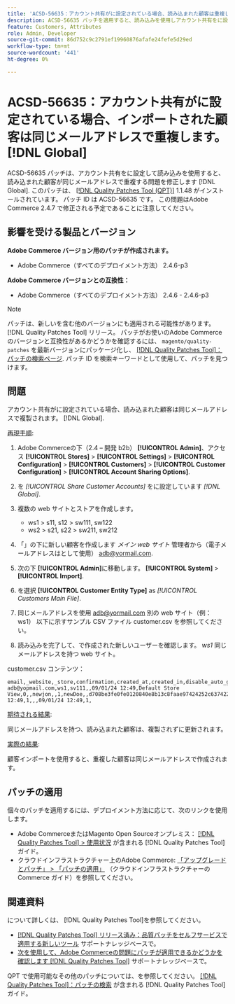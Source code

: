 ```yaml
---
title: 'ACSD-56635：アカウント共有がに設定されている場合、読み込まれた顧客は重複します [!DNL Global]'
description: ACSD-56635 パッチを適用すると、読み込みを使用しアカウント共有をに設定すると、読み込んだお客様が同じメールアドレスで重複するAdobe Commerceの問題が修正されます [!DNL Global].
feature: Customers, Attributes
role: Admin, Developer
source-git-commit: 86d752c9c2791ef19960876afafe24fefe5d29ed
workflow-type: tm+mt
source-wordcount: '441'
ht-degree: 0%

---
```


# ACSD-56635：アカウント共有がに設定されている場合、インポートされた顧客は同じメールアドレスで重複します。 [!DNL Global]

ACSD-56635 パッチは、アカウント共有をに設定して読み込みを使用すると、読み込まれた顧客が同じメールアドレスで重複する問題を修正します [!DNL Global]. このパッチは、 [[!DNL Quality Patches Tool (QPT)]](/help/announcements/adobe-commerce-announcements/magento-quality-patches-released-new-tool-to-self-serve-quality-patches.md) 1.1.48 がインストールされています。 パッチ ID は ACSD-56635 です。 この問題はAdobe Commerce 2.4.7 で修正される予定であることに注意してください。

## 影響を受ける製品とバージョン

**Adobe Commerce バージョン用のパッチが作成されます。**

* Adobe Commerce（すべてのデプロイメント方法） 2.4.6-p3

**Adobe Commerce バージョンとの互換性：**

* Adobe Commerce（すべてのデプロイメント方法） 2.4.6 - 2.4.6-p3

>[!NOTE]
>
>パッチは、新しいを含む他のバージョンにも適用される可能性があります。 [!DNL Quality Patches Tool] リリース。 パッチがお使いのAdobe Commerceのバージョンと互換性があるかどうかを確認するには、 `magento/quality-patches` を最新バージョンにパッケージ化し、 [[!DNL Quality Patches Tool]：パッチの検索ページ](https://experienceleague.adobe.com/tools/commerce-quality-patches/index.html). パッチ ID を検索キーワードとして使用して、パッチを見つけます。

## 問題

アカウント共有がに設定されている場合、読み込まれた顧客は同じメールアドレスで複製されます。 [!DNL Global].

<u>再現手順</u>:

1. Adobe Commerceの下（2.4 – 開発 b2b） **[!UICONTROL Admin]**、アクセス **[!UICONTROL Stores]** > **[!UICONTROL Settings]** > **[!UICONTROL Configuration]** > **[!UICONTROL Customers]** > **[!UICONTROL Customer Configuration]** > **[!UICONTROL Account Sharing Options]**.
1. を *[!UICONTROL Share Customer Accounts]* をに設定しています *[!DNL Global]*.
1. 複数の web サイトとストアを作成します。

   * ws1 > s11, s12 > sw111, sw122
   * ws2 > s21, s22 > sw211, sw212

1. 「」の下に新しい顧客を作成します *メイン web サイト* 管理者から（電子メールアドレスはとして使用） <adb@yormail.com>.
1. 次の下 **[!UICONTROL Admin]**&#x200B;に移動します。 **[!UICONTROL System]** > **[!UICONTROL Import]**.
1. を選択 **[!UICONTROL Customer Entity Type]** as *[!UICONTROL Customers Main File]*.
1. 同じメールアドレスを使用 <adb@yormail.com> 別の web サイト（例：ws1） 以下に示すサンプル CSV ファイル customer.csv を参照してください。
1. 読み込みを完了して、で作成された新しいユーザーを確認します。 *ws1* 同じメールアドレスを持つ web サイト。

customer.csv コンテンツ：

```
email,_website,_store,confirmation,created_at,created_in,disable_auto_group_change,dob,firstname,gender,group_id,lastname,middlename,password_hash,prefix,rp_token,rp_token_created_at,store_id,suffix,taxvat,updated_at,website_id,password
adb@yopmail.com,ws1,sv111,,09/01/24 12:49,Default Store View,0,,newjon,,1,newDoe,,d708be3fe0fe0120840e8b13c8faae97424252c6374227ff59c05814f1aecd79:mgLqkqgTwLPLlCljzvF8hp67fNOOvOZb:1,,07e71459c137f4da15292134ff459cba,30/10/15 12:49,1,,,09/01/24 12:49,1,
```

<u>期待される結果</u>:

同じメールアドレスを持つ、読み込まれた顧客は、複製されずに更新されます。

<u>実際の結果</u>:

顧客インポートを使用すると、重複した顧客は同じメールアドレスで作成されます。

## パッチの適用

個々のパッチを適用するには、デプロイメント方法に応じて、次のリンクを使用します。

* Adobe CommerceまたはMagento Open Sourceオンプレミス： [[!DNL Quality Patches Tool] > 使用状況](https://experienceleague.adobe.com/docs/commerce-operations/tools/quality-patches-tool/usage.html) が含まれる [!DNL Quality Patches Tool] ガイド。
* クラウドインフラストラクチャー上のAdobe Commerce: [「アップグレードとパッチ」 > 「パッチの適用」](https://experienceleague.adobe.com/docs/commerce-cloud-service/user-guide/develop/upgrade/apply-patches.html) （クラウドインフラストラクチャーのCommerce ガイド）を参照してください。

## 関連資料

について詳しくは、 [!DNL Quality Patches Tool]を参照してください。

* [[!DNL Quality Patches Tool] リリース済み：品質パッチをセルフサービスで適用する新しいツール](/help/announcements/adobe-commerce-announcements/magento-quality-patches-released-new-tool-to-self-serve-quality-patches.md) サポートナレッジベースで。
* [次を使用して、Adobe Commerceの問題にパッチが適用できるかどうかを確認します [!DNL Quality Patches Tool]](/help/support-tools/patches-available-in-qpt-tool/check-patch-for-magento-issue-with-magento-quality-patches.md) サポートナレッジベースで。

QPT で使用可能なその他のパッチについては、を参照してください。 [[!DNL Quality Patches Tool]：パッチの検索](https://experienceleague.adobe.com/tools/commerce-quality-patches/index.html) が含まれる [!DNL Quality Patches Tool] ガイド。
